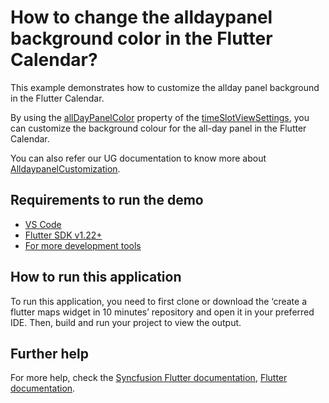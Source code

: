 # How to change the alldaypanel background color in the Flutter Calendar?

This example demonstrates how to customize the allday panel background in the Flutter Calendar.

By using the [allDayPanelColor](https://pub.dev/documentation/syncfusion_flutter_calendar/latest/calendar/TimeSlotViewSettings/allDayPanelColor.html) property of the [timeSlotViewSettings](https://pub.dev/documentation/syncfusion_flutter_calendar/latest/calendar/TimeSlotViewSettings/TimeSlotViewSettings.html), you can customize the background colour for the all-day panel in the Flutter Calendar.



You can also refer our UG documentation to know more about [AlldaypanelCustomization](https://help.syncfusion.com/flutter/calendar/timeslot-views#all-day-panel-background-color).


## Requirements to run the demo
* [VS Code](https://code.visualstudio.com/download)
* [Flutter SDK v1.22+](https://flutter.dev/docs/development/tools/sdk/overview)
* [For more development tools](https://flutter.dev/docs/development/tools/devtools/overview)

## How to run this application
To run this application, you need to first clone or download the ‘create a flutter maps widget in 10 minutes’ repository and open it in your preferred IDE. Then, build and run your project to view the output.

## Further help
For more help, check the [Syncfusion Flutter documentation](https://help.syncfusion.com/flutter/introduction/overview),
 [Flutter documentation](https://flutter.dev/docs/get-started/install).
